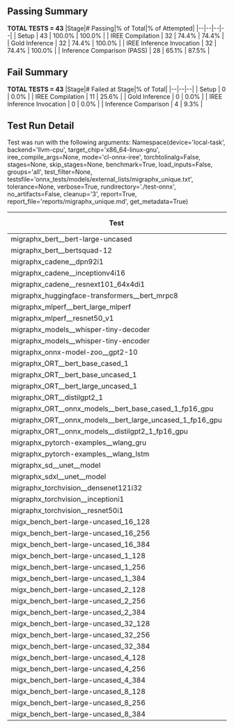 ## Passing Summary

**TOTAL TESTS = 43**
|Stage|# Passing|% of Total|% of Attempted|
|--|--|--|--|
| Setup | 43 | 100.0% | 100.0% |
| IREE Compilation | 32 | 74.4% | 74.4% |
| Gold Inference | 32 | 74.4% | 100.0% |
| IREE Inference Invocation | 32 | 74.4% | 100.0% |
| Inference Comparison (PASS) | 28 | 65.1% | 87.5% |
## Fail Summary

**TOTAL TESTS = 43**
|Stage|# Failed at Stage|% of Total|
|--|--|--|
| Setup | 0 | 0.0% |
| IREE Compilation | 11 | 25.6% |
| Gold Inference | 0 | 0.0% |
| IREE Inference Invocation | 0 | 0.0% |
| Inference Comparison | 4 | 9.3% |
## Test Run Detail
Test was run with the following arguments:
Namespace(device='local-task', backend='llvm-cpu', target_chip='x86_64-linux-gnu', iree_compile_args=None, mode='cl-onnx-iree', torchtolinalg=False, stages=None, skip_stages=None, benchmark=True, load_inputs=False, groups='all', test_filter=None, testsfile='onnx_tests/models/external_lists/migraphx_unique.txt', tolerance=None, verbose=True, rundirectory='./test-onnx', no_artifacts=False, cleanup='3', report=True, report_file='reports/migraphx_unique.md', get_metadata=True)

| Test | Exit Status | Mean Benchmark Time (ms) | Notes |
|--|--|--|--|
| migraphx_bert__bert-large-uncased | PASS | 387.9436155160268 | |
| migraphx_bert__bertsquad-12 | compilation | None | |
| migraphx_cadene__dpn92i1 | PASS | 166.59242884876826 | |
| migraphx_cadene__inceptionv4i16 | PASS | 5344.71707760046 | |
| migraphx_cadene__resnext101_64x4di1 | PASS | 319.10743952418363 | |
| migraphx_huggingface-transformers__bert_mrpc8 | PASS | 414.98226920763653 | |
| migraphx_mlperf__bert_large_mlperf | Numerics | 437.63962977876264 | |
| migraphx_mlperf__resnet50_v1 | PASS | 96.4499639701985 | |
| migraphx_models__whisper-tiny-decoder | PASS | 61.27805897483119 | |
| migraphx_models__whisper-tiny-encoder | Numerics | 217.55713183018895 | |
| migraphx_onnx-model-zoo__gpt2-10 | compilation | None | |
| migraphx_ORT__bert_base_cased_1 | compilation | None | |
| migraphx_ORT__bert_base_uncased_1 | compilation | None | |
| migraphx_ORT__bert_large_uncased_1 | compilation | None | |
| migraphx_ORT__distilgpt2_1 | compilation | None | |
| migraphx_ORT__onnx_models__bert_base_cased_1_fp16_gpu | compilation | None | |
| migraphx_ORT__onnx_models__bert_large_uncased_1_fp16_gpu | compilation | None | |
| migraphx_ORT__onnx_models__distilgpt2_1_fp16_gpu | compilation | None | |
| migraphx_pytorch-examples__wlang_gru | PASS | 1451.6451849291723 | |
| migraphx_pytorch-examples__wlang_lstm | PASS | 18.12677716901689 | |
| migraphx_sd__unet__model | import_model | None | |
| migraphx_sdxl__unet__model | import_model | None | |
| migraphx_torchvision__densenet121i32 | PASS | 1551.566991644601 | |
| migraphx_torchvision__inceptioni1 | PASS | 189.8327588569373 | |
| migraphx_torchvision__resnet50i1 | PASS | 250.68159939514263 | |
| migx_bench_bert-large-uncased_16_128 | PASS | 1549.4601459552844 | |
| migx_bench_bert-large-uncased_16_256 | PASS | 5335.573542242249 | |
| migx_bench_bert-large-uncased_16_384 | Numerics | 9398.10797634224 | |
| migx_bench_bert-large-uncased_1_128 | PASS | 144.98129871984324 | |
| migx_bench_bert-large-uncased_1_256 | PASS | 258.2429628819227 | |
| migx_bench_bert-large-uncased_1_384 | PASS | 1130.878533857564 | |
| migx_bench_bert-large-uncased_2_128 | PASS | 239.12080387688343 | |
| migx_bench_bert-large-uncased_2_256 | PASS | 424.6460398038228 | |
| migx_bench_bert-large-uncased_2_384 | PASS | 655.4299052804708 | |
| migx_bench_bert-large-uncased_32_128 | PASS | 5048.258856870234 | |
| migx_bench_bert-large-uncased_32_256 | PASS | 13786.31915555646 | |
| migx_bench_bert-large-uncased_32_384 | Numerics | 24072.959343281884 | |
| migx_bench_bert-large-uncased_4_128 | PASS | 447.19938732062775 | |
| migx_bench_bert-large-uncased_4_256 | PASS | 857.3332543795308 | |
| migx_bench_bert-large-uncased_4_384 | PASS | 1274.3431671212115 | |
| migx_bench_bert-large-uncased_8_128 | PASS | 747.2223537042737 | |
| migx_bench_bert-large-uncased_8_256 | PASS | 1664.3004917229216 | |
| migx_bench_bert-large-uncased_8_384 | PASS | 3457.720223814249 | |
